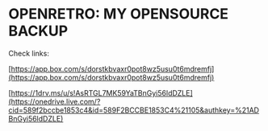 OPENRETRO: MY OPENSOURCE BACKUP
===============================

Check links:

[https://app.box.com/s/dorstkbvaxr0pot8wz5usu0t6mdremfj](https://app.box.com/s/dorstkbvaxr0pot8wz5usu0t6mdremfj)
 
[https://1drv.ms/u/s!AsRTGL7MK59YaTBnGyi56ldDZLE](https://onedrive.live.com/?cid=589f2bccbe1853c4&id=589F2BCCBE1853C4%21105&authkey=%21ADBnGyi56ldDZLE) 
